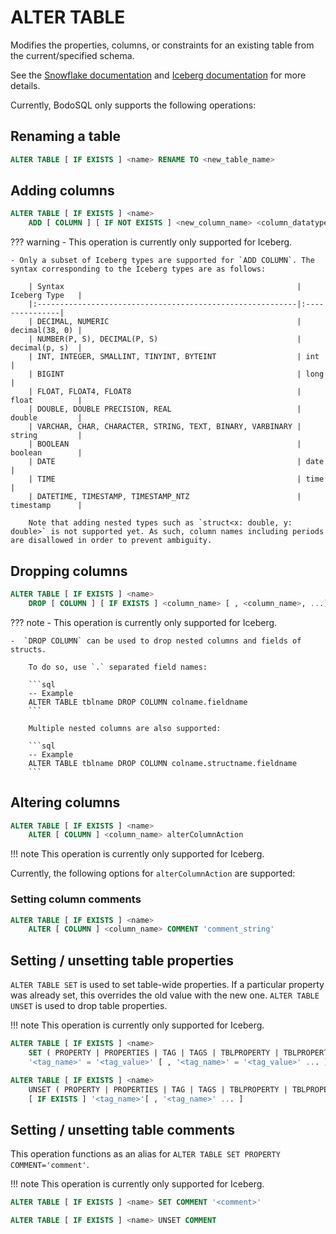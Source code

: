 # ALTER TABLE

Modifies the properties, columns, or constraints for an existing table from the current/specified schema.

See the [Snowflake documentation](https://docs.snowflake.com/en/sql-reference/sql/alter-table) and [Iceberg documentation](https://iceberg.apache.org/docs/nightly/spark-ddl/#alter-table) for more details.

Currently, BodoSQL only supports the following operations:

## Renaming a table
```sql
ALTER TABLE [ IF EXISTS ] <name> RENAME TO <new_table_name>
```

## Adding columns

```sql
ALTER TABLE [ IF EXISTS ] <name> 
    ADD [ COLUMN ] [ IF NOT EXISTS ] <new_column_name> <column_datatype>
```

??? warning
    - This operation is currently only supported for Iceberg.

    - Only a subset of Iceberg types are supported for `ADD COLUMN`. The syntax corresponding to the Iceberg types are as follows:

        | Syntax                                                    | Iceberg Type   |
        |:----------------------------------------------------------|:---------------|
        | DECIMAL, NUMERIC                                          | decimal(38, 0) |
        | NUMBER(P, S), DECIMAL(P, S)                               | decimal(p, s)  | 
        | INT, INTEGER, SMALLINT, TINYINT, BYTEINT                  | int            |
        | BIGINT                                                    | long           |
        | FLOAT, FLOAT4, FLOAT8                                     | float          |
        | DOUBLE, DOUBLE PRECISION, REAL                            | double         |
        | VARCHAR, CHAR, CHARACTER, STRING, TEXT, BINARY, VARBINARY | string         |
        | BOOLEAN                                                   | boolean        |
        | DATE                                                      | date           |
        | TIME                                                      | time           |
        | DATETIME, TIMESTAMP, TIMESTAMP_NTZ                        | timestamp      |

        Note that adding nested types such as `struct<x: double, y: double>` is not supported yet. As such, column names including periods are disallowed in order to prevent ambiguity.

## Dropping columns
```sql
ALTER TABLE [ IF EXISTS ] <name> 
    DROP [ COLUMN ] [ IF EXISTS ] <column_name> [ , <column_name>, ...]
```

??? note
    -  This operation is currently only supported for Iceberg.

    -  `DROP COLUMN` can be used to drop nested columns and fields of structs.
    
        To do so, use `.` separated field names:

        ```sql
        -- Example
        ALTER TABLE tblname DROP COLUMN colname.fieldname
        ```

        Multiple nested columns are also supported:
        
        ```sql
        -- Example
        ALTER TABLE tblname DROP COLUMN colname.structname.fieldname
        ```


## Altering columns

```sql
ALTER TABLE [ IF EXISTS ] <name>
    ALTER [ COLUMN ] <column_name> alterColumnAction
```

!!! note
    This operation is currently only supported for Iceberg.

Currently, the following options for `alterColumnAction` are supported:

### Setting column comments
```sql
ALTER TABLE [ IF EXISTS ] <name>
    ALTER [ COLUMN ] <column_name> COMMENT 'comment_string'
```


## Setting / unsetting table properties


`ALTER TABLE SET` is used to set table-wide properties. If a particular property was already set, this overrides the old value with the new one.
`ALTER TABLE UNSET` is used to drop table properties.

!!! note
    This operation is currently only supported for Iceberg.


```sql
ALTER TABLE [ IF EXISTS ] <name> 
    SET ( PROPERTY | PROPERTIES | TAG | TAGS | TBLPROPERTY | TBLPROPERTIES ) 
    '<tag_name>' = '<tag_value>' [ , '<tag_name>' = '<tag_value>' ... ]
```

```sql
ALTER TABLE [ IF EXISTS ] <name> 
    UNSET ( PROPERTY | PROPERTIES | TAG | TAGS | TBLPROPERTY | TBLPROPERTIES ) 
    [ IF EXISTS ] '<tag_name>'[ , '<tag_name>' ... ]
```

## Setting / unsetting table comments

This operation functions as an alias for `ALTER TABLE SET PROPERTY COMMENT='comment'`.

!!! note
    This operation is currently only supported for Iceberg.

```sql
ALTER TABLE [ IF EXISTS ] <name> SET COMMENT '<comment>'
```

```sql
ALTER TABLE [ IF EXISTS ] <name> UNSET COMMENT
```